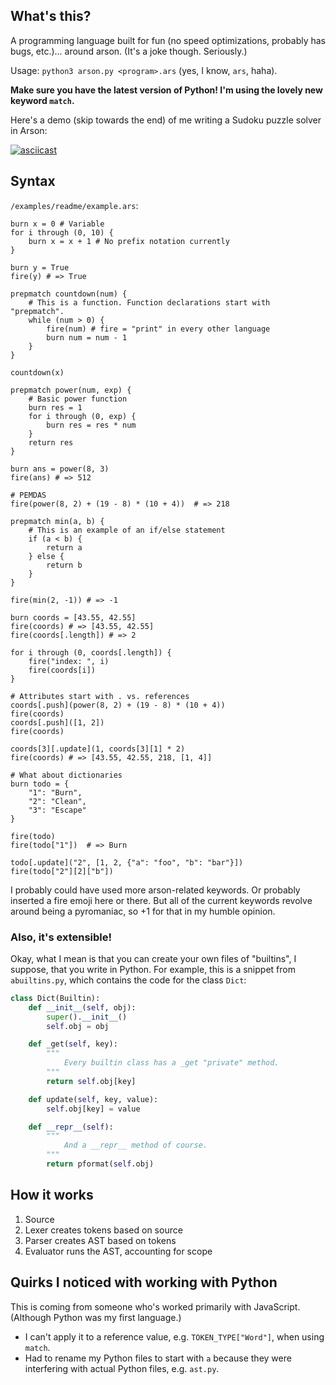 ## What's this?

A programming language built for fun (no speed optimizations, probably has bugs, etc.)... around arson. (It's a joke though. Seriously.)

Usage: `python3 arson.py <program>.ars` (yes, I know, `ars`, haha).

**Make sure you have the latest version of Python! I'm using the lovely new keyword `match`.**

Here's a demo (skip towards the end) of me writing a Sudoku puzzle solver in Arson:

[![asciicast](https://asciinema.org/a/590145.svg)](https://asciinema.org/a/590145)

## Syntax

`/examples/readme/example.ars`:

```
burn x = 0 # Variable
for i through (0, 10) {
    burn x = x + 1 # No prefix notation currently
}

burn y = True
fire(y) # => True

prepmatch countdown(num) {
    # This is a function. Function declarations start with "prepmatch".
    while (num > 0) {
        fire(num) # fire = "print" in every other language
        burn num = num - 1
    }
}

countdown(x)

prepmatch power(num, exp) {
    # Basic power function
    burn res = 1
    for i through (0, exp) {
        burn res = res * num
    }
    return res
}

burn ans = power(8, 3)
fire(ans) # => 512

# PEMDAS
fire(power(8, 2) + (19 - 8) * (10 + 4))  # => 218

prepmatch min(a, b) {
    # This is an example of an if/else statement
    if (a < b) {
        return a
    } else {
        return b
    }
}

fire(min(2, -1)) # => -1

burn coords = [43.55, 42.55]
fire(coords) # => [43.55, 42.55]
fire(coords[.length]) # => 2

for i through (0, coords[.length]) {
    fire("index: ", i)
    fire(coords[i])
}

# Attributes start with . vs. references
coords[.push](power(8, 2) + (19 - 8) * (10 + 4))
fire(coords)
coords[.push]([1, 2])
fire(coords)

coords[3][.update](1, coords[3][1] * 2)
fire(coords) # => [43.55, 42.55, 218, [1, 4]]

# What about dictionaries
burn todo = {
    "1": "Burn",
    "2": "Clean",
    "3": "Escape"
}

fire(todo)
fire(todo["1"])  # => Burn

todo[.update]("2", [1, 2, {"a": "foo", "b": "bar"}])
fire(todo["2"][2]["b"])
```

I probably could have used more arson-related keywords. Or probably inserted a fire emoji here or there. But all of the current keywords revolve around being a pyromaniac, so +1 for that in my humble opinion.

### Also, it's extensible! 

Okay, what I mean is that you can create your own files of "builtins", I suppose, that you write in Python. For example, this is a snippet from `abuiltins.py`, which contains the code for the class `Dict`:

```python
class Dict(Builtin):
    def __init__(self, obj):
        super().__init__()
        self.obj = obj

    def _get(self, key):
        """
            Every builtin class has a _get "private" method.
        """
        return self.obj[key]

    def update(self, key, value):
        self.obj[key] = value

    def __repr__(self):
        """
            And a __repr__ method of course.
        """
        return pformat(self.obj)
```

## How it works

1. Source
2. Lexer creates tokens based on source
3. Parser creates AST based on tokens
4. Evaluator runs the AST, accounting for scope

## Quirks I noticed with working with Python

This is coming from someone who's worked primarily with JavaScript. (Although Python was my first language.)

* I can't apply it to a reference value, e.g. `TOKEN_TYPE["Word"]`, when using `match`.
* Had to rename my Python files to start with `a` because they were interfering with actual Python files, e.g. `ast.py`.
